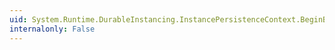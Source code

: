 ```yaml
---
uid: System.Runtime.DurableInstancing.InstancePersistenceContext.BeginBindReclaimedLock(System.Int64,System.TimeSpan,System.AsyncCallback,System.Object)
internalonly: False
---
```

